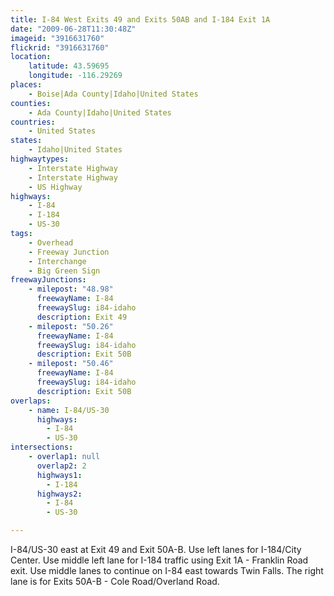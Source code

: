 ```yaml
---
title: I-84 West Exits 49 and Exits 50AB and I-184 Exit 1A
date: "2009-06-28T11:30:48Z"
imageid: "3916631760"
flickrid: "3916631760"
location:
    latitude: 43.59695
    longitude: -116.29269
places:
    - Boise|Ada County|Idaho|United States
counties:
    - Ada County|Idaho|United States
countries:
    - United States
states:
    - Idaho|United States
highwaytypes:
    - Interstate Highway
    - Interstate Highway
    - US Highway
highways:
    - I-84
    - I-184
    - US-30
tags:
    - Overhead
    - Freeway Junction
    - Interchange
    - Big Green Sign
freewayJunctions:
    - milepost: "48.98"
      freewayName: I-84
      freewaySlug: i84-idaho
      description: Exit 49
    - milepost: "50.26"
      freewayName: I-84
      freewaySlug: i84-idaho
      description: Exit 50B
    - milepost: "50.46"
      freewayName: I-84
      freewaySlug: i84-idaho
      description: Exit 50B
overlaps:
    - name: I-84/US-30
      highways:
        - I-84
        - US-30
intersections:
    - overlap1: null
      overlap2: 2
      highways1:
        - I-184
      highways2:
        - I-84
        - US-30

---
```

I-84/US-30 east at Exit 49 and Exit 50A-B. Use left lanes for I-184/City Center. Use middle left lane for I-184 traffic using Exit 1A - Franklin Road exit. Use middle lanes to continue on I-84 east towards Twin Falls. The right lane is for Exits 50A-B - Cole Road/Overland Road.